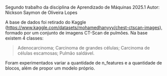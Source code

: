 Segundo trabalho da disciplina de Aprendizado de Máquinas 2025.1
Autor: Nickson Saymon de Oliveira Lopes

A base de dados foi retirado do Kaggle (https://www.kaggle.com/datasets/mohamedhanyyy/chest-ctscan-images), formado por um conjunto de imagens CT-Scan de pulmões. 
Na base existem 4 classes:
> Adenocarcinoma;
> Carcinoma de grandes células;
> Carcinoma de células escamosas;
> Pulmão saldável.

Foram experimentados variar a quantidade de n_features e a quantidade de blocos, além de propor um modelo próprio.
